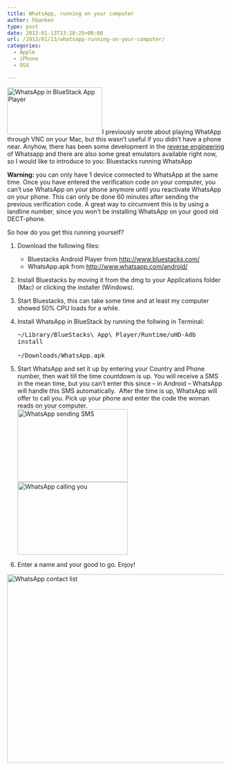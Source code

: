 ```yaml
---
title: WhatsApp, running on your computer
author: hbanken
type: post
date: 2013-01-13T13:28:25+00:00
url: /2013/01/13/whatsapp-running-on-your-computer/
categories:
  - Apple
  - iPhone
  - OSX

---
```

[<img class="size-full wp-image-417 alignright" src="https://hermanbanken.nl/wp-content/uploads/2013/01/Screen-Shot-2013-01-13-at-13.34.31-copy.png" alt="WhatsApp in BlueStack App Player" width="220" height="108" />][1]I previously wrote about playing WhatApp through VNC on your Mac, but this wasn&#8217;t useful if you didn&#8217;t have a phone near. Anyhow, there has been some development in the <a title="Github project on WhatsApp" href="https://github.com/venomous0x/WhatsAPI" target="_blank">reverse engineering</a> of Whatsapp and there are also some great emulators available right now, so I would like to introduce to you: Bluestacks running WhatsApp![<img class="aligncenter wp-image-408 size-large" src="https://hermanbanken.nl/wp-content/uploads/2013/01/Screen-Shot-2013-01-13-at-13.34.04-1024x675.png" alt="WhatsApp on Bluestack" width="660" height="435" srcset="https://hermanbanken.nl/wp-content/uploads/2013/01/Screen-Shot-2013-01-13-at-13.34.04-1024x675.png 1024w, https://hermanbanken.nl/wp-content/uploads/2013/01/Screen-Shot-2013-01-13-at-13.34.04-300x198.png 300w, https://hermanbanken.nl/wp-content/uploads/2013/01/Screen-Shot-2013-01-13-at-13.34.04.png 1180w" sizes="(max-width: 660px) 100vw, 660px" />][2]

**Warning:** you can only have 1 device connected to WhatsApp at the same time. Once you have entered the verification code on your computer, you can&#8217;t use WhatsApp on your phone anymore until you reactivate WhatsApp on your phone. This can only be done 60 minutes after sending the previous verification code. A great way to circumvent this is by using a landline number, since you won&#8217;t be installing WhatsApp on your good old DECT-phone.

So how do you get this running yourself?

  1. Download the following files: 
      * Bluestacks Android Player from <http://www.bluestacks.com/>
      * WhatsApp.apk from <http://www.whatsapp.com/android/>
  2. Install Bluestacks by moving it from the dmg to your Applications folder (Mac) or clicking the installer (Windows).
  3. Start Bluestacks, this can take some time and at least my computer showed 50% CPU loads for a while.
  4. Install WhatsApp in BlueStack by running the follwing in Terminal: 
    <pre>~/Library/BlueStacks\ App\ Player/Runtime/uHD-Adb install \
~/Downloads/WhatsApp.apk</pre>

  5. Start WhatsApp and set it up by entering your Country and Phone number, then wait till the time countdown is up. You will receive a SMS in the mean time, but you can&#8217;t enter this since &#8211; in Android &#8211; WhatsApp will handle this SMS automatically.  After the time is up, WhatsApp will offer to call you. Pick up your phone and enter the code the woman reads on your computer.  
    [<img class="wp-image-409 alignleft" src="https://hermanbanken.nl/wp-content/uploads/2013/01/Screen-Shot-2013-01-13-at-13.24.01.png" alt="WhatsApp sending SMS" width="255" height="168" srcset="https://hermanbanken.nl/wp-content/uploads/2013/01/Screen-Shot-2013-01-13-at-13.24.01.png 1180w, https://hermanbanken.nl/wp-content/uploads/2013/01/Screen-Shot-2013-01-13-at-13.24.01-300x198.png 300w, https://hermanbanken.nl/wp-content/uploads/2013/01/Screen-Shot-2013-01-13-at-13.24.01-1024x675.png 1024w" sizes="(max-width: 255px) 100vw, 255px" />][3] [<img class="wp-image-410 alignleft" title="WhatsApp calling you" src="https://hermanbanken.nl/wp-content/uploads/2013/01/Screen-Shot-2013-01-13-at-13.31.00.png" alt="WhatsApp calling you" width="255" height="168" srcset="https://hermanbanken.nl/wp-content/uploads/2013/01/Screen-Shot-2013-01-13-at-13.31.00.png 1180w, https://hermanbanken.nl/wp-content/uploads/2013/01/Screen-Shot-2013-01-13-at-13.31.00-300x198.png 300w, https://hermanbanken.nl/wp-content/uploads/2013/01/Screen-Shot-2013-01-13-at-13.31.00-1024x675.png 1024w" sizes="(max-width: 255px) 100vw, 255px" />][4]
  6. Enter a name and your good to go. Enjoy!

[<img class="aligncenter wp-image-416 size-large" src="https://hermanbanken.nl/wp-content/uploads/2013/01/Screen-Shot-2013-01-13-at-13.34.21-1024x675.png" alt="WhatsApp contact list" width="660" height="435" srcset="https://hermanbanken.nl/wp-content/uploads/2013/01/Screen-Shot-2013-01-13-at-13.34.21-1024x675.png 1024w, https://hermanbanken.nl/wp-content/uploads/2013/01/Screen-Shot-2013-01-13-at-13.34.21-300x198.png 300w, https://hermanbanken.nl/wp-content/uploads/2013/01/Screen-Shot-2013-01-13-at-13.34.21.png 1180w" sizes="(max-width: 660px) 100vw, 660px" />][5]

 [1]: https://hermanbanken.nl/wp-content/uploads/2013/01/Screen-Shot-2013-01-13-at-13.34.31-copy.png
 [2]: https://hermanbanken.nl/wp-content/uploads/2013/01/Screen-Shot-2013-01-13-at-13.34.04.png
 [3]: https://hermanbanken.nl/wp-content/uploads/2013/01/Screen-Shot-2013-01-13-at-13.24.01.png
 [4]: https://hermanbanken.nl/wp-content/uploads/2013/01/Screen-Shot-2013-01-13-at-13.31.00.png
 [5]: https://hermanbanken.nl/wp-content/uploads/2013/01/Screen-Shot-2013-01-13-at-13.34.21.png